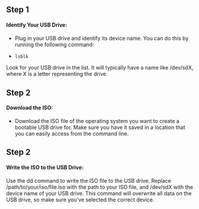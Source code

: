 ## Step 1
#### Identify Your USB Drive:
* Plug in your USB drive and identify its device name. You can do this by running the following command:
* ```bash
  lsblk
  ```
Look for your USB drive in the list. It will typically have a name like /dev/sdX, where X is a letter representing the drive.

## Step 2
#### Download the ISO:
* Download the ISO file of the operating system you want to create a bootable USB drive for. Make sure you have it saved in a location that you can easily access from the command line.

## Step 2 
#### Write the ISO to the USB Drive:
Use the dd command to write the ISO file to the USB drive. Replace /path/to/your/iso/file.iso with the path to your ISO file, and /dev/sdX with the device name of your USB drive. This command will overwrite all data on the USB drive, so make sure you've selected the correct device.
